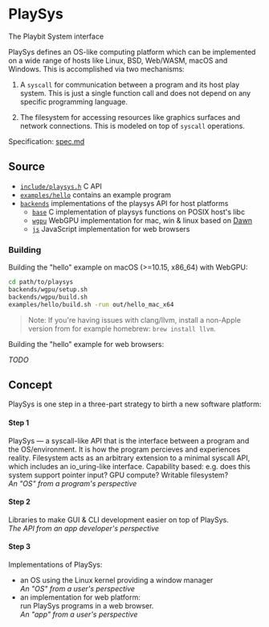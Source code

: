 # PlaySys

The Playbit System interface

PlaySys defines an OS-like computing platform which can be implemented on
a wide range of hosts like Linux, BSD, Web/WASM, macOS and Windows.
This is accomplished via two mechanisms:

1. A `syscall` for communication between a program and its host play system.
   This is just a single function call and does not depend on any specific
   programming language.

2. The filesystem for accessing resources like graphics surfaces and
   network connections. This is modeled on top of `syscall` operations.

Specification: [spec.md](spec.md)


## Source

- [`include/playsys.h`](include/playsys.h) C API
- [`examples/hello`](examples/hello/) contains an example program
- [`backends`](backends/) implementations of the playsys API for host platforms
  - [`base`](backends/base/)
    C implementation of playsys functions on POSIX host's libc
  - [`wgpu`](backends/wgpu/) WebGPU implementation for mac, win & linux based on
    [Dawn](https://dawn.googlesource.com/dawn)
  - [`js`](backends/js/) JavaScript implementation for web browsers


### Building

Building the "hello" example on macOS (>=10.15, x86_64) with WebGPU:

```sh
cd path/to/playsys
backends/wgpu/setup.sh
backends/wgpu/build.sh
examples/hello/build.sh -run out/hello_mac_x64
```

> Note: If you're having issues with clang/llvm, install a non-Apple version
> from for example homebrew: `brew install llvm`.

Building the "hello" example for web browsers:

_TODO_


## Concept

PlaySys is one step in a three-part strategy to birth a new software platform:

#### Step 1
PlaySys — a syscall-like API that is the interface between a program and the
OS/environment. It is how the program percieves and experiences reality.
Filesystem acts as an arbitrary extension to a minimal syscall API, which
includes an io_uring-like interface.
Capability based: e.g. does this system support pointer input?
GPU compute? Writable filesystem?<br>
_An "OS" from a program's perspective_<br>

#### Step 2
Libraries to make GUI & CLI development easier on top of PlaySys.<br>
_The API from an app developer's perspective_<br>

#### Step 3
Implementations of PlaySys:
- an OS using the Linux kernel providing a window manager<br>
  _An "OS" from a user's perspective_
- an implementation for web platform:<br>
  run PlaySys programs in a web browser.<br>
  _An "app" from a user's perspective_

